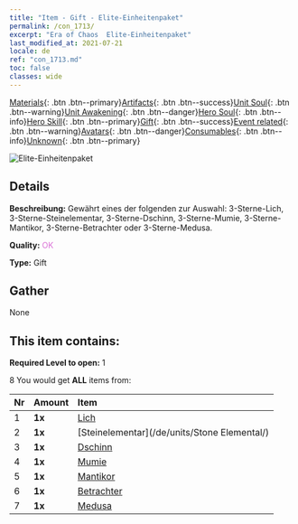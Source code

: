 ```yaml
---
title: "Item - Gift - Elite-​Einheitenpaket"
permalink: /con_1713/
excerpt: "Era of Chaos  Elite-​Einheitenpaket"
last_modified_at: 2021-07-21
locale: de
ref: "con_1713.md"
toc: false
classes: wide
---
```

 [Materials](/ItemsDE/){: .btn .btn--primary}[Artifacts](/ItemsDE/Artifacts/){: .btn .btn--success}[Unit Soul](/ItemsDE/UnitSoul/){: .btn .btn--warning}[Unit Awakening](/ItemsDE/UnitAwakening/){: .btn .btn--danger}[Hero Soul](/ItemsDE/HeroSoul/){: .btn .btn--info}[Hero Skill](/ItemsDE/HeroSkill/){: .btn .btn--primary}[Gift](/ItemsDE/Gift/){: .btn .btn--success}[Event related](/ItemsDE/Events/){: .btn .btn--warning}[Avatars](/ItemsDE/Avatars/){: .btn .btn--danger}[Consumables](/ItemsDE/Consumables/){: .btn .btn--info}[Unknown](/ItemsDE/Unknown/){: .btn .btn--primary}

 ![Elite-​Einheitenpaket](/images/t/i_907054.png)

## Details
 **Beschreibung:** Gewährt eines der folgenden zur Auswahl: 3-Sterne-Lich, 3-Sterne-Steinelementar, 3-Sterne-Dschinn, 3-Sterne-Mumie, 3-Sterne-Mantikor, 3-Sterne-Betrachter oder 3-Sterne-Medusa.

 **Quality:** <span style="color: #DA70D6">OK</span>

 **Type:** Gift

## Gather

  None

## This item contains:

 **Required Level to open:** 1

 8 You would get **ALL** items  from:

  | Nr | Amount |     Item    |
  |:---|:-------|:------------|
  | 1 |  **1x** | [Lich](/de/units/Lich/) |  | 
  | 2 |  **1x** | [Steinelementar](/de/units/Stone Elemental/) |  | 
  | 3 |  **1x** | [Dschinn](/de/units/Genie/) |  | 
  | 4 |  **1x** | [Mumie](/de/units/Mummy/) |  | 
  | 5 |  **1x** | [Mantikor](/de/units/Manticore/) |  | 
  | 6 |  **1x** | [Betrachter](/de/units/Beholder/) |  | 
  | 7 |  **1x** | [Medusa](/de/units/Medusa/) |  | 
